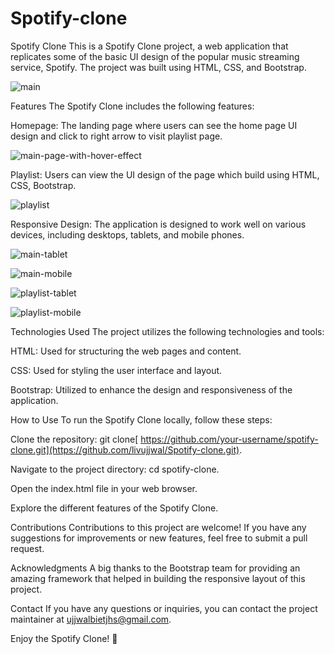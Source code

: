 # Spotify-clone
Spotify Clone
This is a Spotify Clone project, a web application that replicates some of the basic UI design of the popular music streaming service, Spotify. The project was built using HTML, CSS, and Bootstrap.

![main](https://github.com/livujjwal/Spotify-clone/assets/132872642/541d2e7d-5c6f-4132-8128-903d47bb6da2)

Features
The Spotify Clone includes the following features:

Homepage: The landing page where users can see the home page UI design and click to right arrow to visit playlist page.

![main-page-with-hover-effect](https://github.com/livujjwal/Spotify-clone/assets/132872642/14fce0b1-86e5-4b4f-8354-521d1a4b80e9)


Playlist: Users can view the UI design of the page which build using HTML, CSS, Bootstrap.


![playlist](https://github.com/livujjwal/Spotify-clone/assets/132872642/38dd6e7f-b91e-4783-84ec-15e2b0ed3ef6)


Responsive Design: The application is designed to work well on various devices, including desktops, tablets, and mobile phones.


![main-tablet](https://github.com/livujjwal/Spotify-clone/assets/132872642/ee2f3694-35c0-4b77-97fb-cda5c7bbbe03)


![main-mobile](https://github.com/livujjwal/Spotify-clone/assets/132872642/8c9035e3-ea55-49a9-ad88-a19c43c8c81a)


![playlist-tablet](https://github.com/livujjwal/Spotify-clone/assets/132872642/57ea6f50-91a6-4303-8089-1349100f6f5f)


![playlist-mobile](https://github.com/livujjwal/Spotify-clone/assets/132872642/c5dca689-9a38-4b6a-b535-ddce2d8e2d82)



Technologies Used
The project utilizes the following technologies and tools:

HTML: Used for structuring the web pages and content.

CSS: Used for styling the user interface and layout.

Bootstrap: Utilized to enhance the design and responsiveness of the application.

How to Use
To run the Spotify Clone locally, follow these steps:

Clone the repository: git clone[ https://github.com/your-username/spotify-clone.git](https://github.com/livujjwal/Spotify-clone.git).

Navigate to the project directory: cd spotify-clone.

Open the index.html file in your web browser.

Explore the different features of the Spotify Clone.

Contributions
Contributions to this project are welcome! If you have any suggestions for improvements or new features, feel free to submit a pull request.

Acknowledgments
A big thanks to the Bootstrap team for providing an amazing framework that helped in building the responsive layout of this project.

Contact
If you have any questions or inquiries, you can contact the project maintainer at ujjwalbietjhs@gmail.com.

Enjoy the Spotify Clone! 🎵
